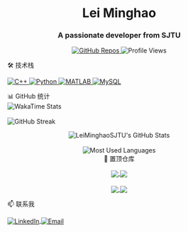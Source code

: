 <h1 align="center">Lei Minghao</h1> <h3 align="center">A passionate developer from SJTU</h3><p align="center"> <!-- 徽章部分 --> <a href="https://github.com/LeiMinghaoSJTU?tab=repositories"> <img src="https://img.shields.io/badge/Repositories-10+-blue?style=for-the-badge&logo=github" alt="GitHub Repos"> </a> <img src="https://komarev.com/ghpvc/?username=LeiMinghaoSJTU&label=Profile%20Views&color=blue&style=for-the-badge" alt="Profile Views" /> </p>
🛠️ 技术栈
<p align="left"> <!-- C++ 徽章 --> <a href="https://isocpp.org/" target="_blank"> <img src="https://img.shields.io/badge/C++-00599C?style=for-the-badge&logo=c%2B%2B&logoColor=white" alt="C++"> </a> <!-- Python 徽章 --> <a href="https://www.python.org" target="_blank"> <img src="https://img.shields.io/badge/Python-3776AB?style=for-the-badge&logo=python&logoColor=white" alt="Python"> </a> <!-- MATLAB 徽章 --> <a href="https://www.mathworks.com/products/matlab.html" target="_blank"> <img src="https://img.shields.io/badge/MATLAB-0076A8?style=for-the-badge&logo=mathworks&logoColor=white" alt="MATLAB"> </a> <!-- MySQL 徽章 --> <a href="https://www.mysql.com/" target="_blank"> <img src="https://img.shields.io/badge/MySQL-4479A1?style=for-the-badge&logo=mysql&logoColor=white" alt="MySQL"> </a> </p>

📊 GitHub 统计
<br/> <!-- WakaTime 统计 --> <img src="https://github-readme-stats.vercel.app/api/wakatime?username=LeiMinghaoSJTU&theme=radical" alt="WakaTime Stats" /> <br/><br/> <!-- 连续提交贡献图 --> <img align="center" src="https://github-readme-streak-stats.herokuapp.com/?user=LeiMinghaoSJTU&theme=radical" alt="GitHub Streak" /> </p>

<p align="center"> <!-- GitHub 统计卡片 --> <img align="center" src="https://github-readme-stats.vercel.app/api?username=LeiMinghaoSJTU&show_icons=true&locale=en&theme=radical" alt="LeiMinghaoSJTU's GitHub Stats" /> <br/><br/> <!-- 最常用语言统计 --> <img align="center" src="https://github-readme-stats.vercel.app/api/top-langs?username=LeiMinghaoSJTU&show_icons=true&locale=en&layout=compact&theme=radical" alt="Most Used Languages" /> <br/>
🌟 置顶仓库
<p align="center"> <!-- 置顶仓库1 --> <a href="https://github.com/LeiMinghaoSJTU/project1"> <img align="center" src="https://github-readme-stats.vercel.app/api/pin/?username=LeiMinghaoSJTU&repo=project1&theme=radical" /> </a> 
  <!-- 置顶仓库2 --> <a href="https://github.com/LeiMinghaoSJTU/A-Class-of-Adaptive-Stochastic-Gradient-Methods-for-Large-Scale-Optimization"> <img align="center" src="https://github-readme-stats.vercel.app/api/pin/?username=LeiMinghaoSJTU&repo=A-Class-of-Adaptive-Stochastic-Gradient-Methods-for-Large-Scale-Optimization&theme=radical" /> </a> <br/><br/>
  <!-- 置顶仓库3 --> <a href="https://github.com/LeiMinghaoSJTU/project3"> <img align="center" src="https://github-readme-stats.vercel.app/api/pin/?username=LeiMinghaoSJTU&repo=project3&theme=radical" /> </a> 
  <!-- 置顶仓库4 --> <a href="https://github.com/LeiMinghaoSJTU/project4"> <img align="center" src="https://github-readme-stats.vercel.app/api/pin/?username=LeiMinghaoSJTU&repo=project4&theme=radical" /> </a> </p>
📫 联系我
<p align="left"> <a href="https://www.linkedin.com/in/%E6%98%8E%E6%98%8A-%E9%9B%B7-808768385/" target="blank"> <img align="center" src="https://img.shields.io/badge/LinkedIn-0077B5?style=for-the-badge&logo=linkedin&logoColor=white" alt="LinkedIn"/> </a> <a href="lei_minghao@sjtu.edu.cn"> <img align="center" src="https://img.shields.io/badge/Email-D14836?style=for-the-badge&logo=gmail&logoColor=white" alt="Email"/> </a> </p>

